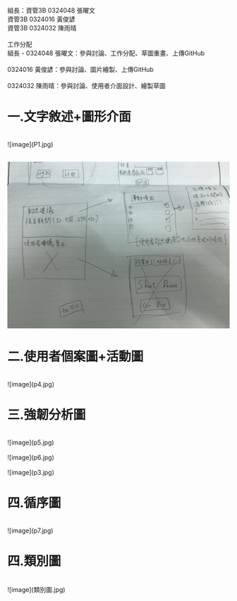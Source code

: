 組長：資管3B 0324048 張曜文
<br>資管3B 0324016 黃俊諺</br>
資管3B 0324032 陳雨晴
</br>
</br>
工作分配
</br>組長 - 0324048 張曜文：參與討論、工作分配、草圖重畫、上傳GitHub</br>
</br>0324016 黃俊諺：參與討論、圖片繪製、上傳GitHub</br>
</br>0324032 陳雨晴：參與討論、使用者介面設計、繪製草圖</br>


<h1>一.文字敘述+圖形介面</h1>
<br>![image](P1.jpg)</br>

<br>![image](P2.jpg)</br>
<h1>二.使用者個案圖+活動圖</h1>
<br>![image](p4.jpg)</br>
<h1>三.強韌分析圖</h1>
<br>![image](p5.jpg)</br>
<br>![image](p6.jpg)</br>
<br>![image](p3.jpg)</br>
<h1>四.循序圖</h1>
<br>![image](p7.jpg)<br>
<h1>四.類別圖</h1>
<br>![image](類別圖.jpg)<br>
